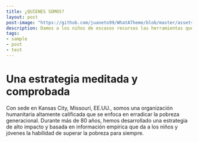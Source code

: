 ```yaml
---
title: ¿QUIENES SOMOS?
layout: post
post-image: "https://github.com/juaneto99/WhatATheme/blob/master/assets/images/portada.jpg?raw=true"
description: Damos a los niños de escasos recursos las herramientas que necesitan para superarse, prosperar y aportar al desarrollo de sus comunidades. Con el apoyo de nuestros donantes, madrinas y padrinos, los niños y jóvenes adquieren las habilidades y la confianza que necesitan para crear un futuro próspero.
tags:
- sample
- post
- test
---
```


# Una estrategia meditada y comprobada

Con sede en Kansas City, Missouri, EE.UU., somos una organización humanitaria altamente calificada que se enfoca en erradicar la pobreza generacional. Durante más de 80 años, hemos desarrollado una estrategia de alto impacto y basada en información empírica que da a los niños y jóvenes la habilidad de superar la pobreza para siempre.



